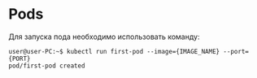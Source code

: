 # Pods
Для запуска пода необходимо использовать команду: 

```console
user@user-PC:~$ kubectl run first-pod --image={IMAGE_NAME} --port={PORT}
pod/first-pod created
```